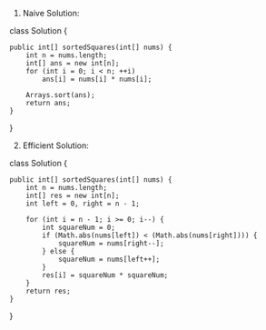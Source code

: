 1. Naive Solution:

class Solution {

    public int[] sortedSquares(int[] nums) {
        int n = nums.length;
        int[] ans = new int[n];
        for (int i = 0; i < n; ++i)
            ans[i] = nums[i] * nums[i];

        Arrays.sort(ans);
        return ans;
    }
}

2. Efficient Solution:

class Solution {

    public int[] sortedSquares(int[] nums) {
        int n = nums.length;
        int[] res = new int[n];
        int left = 0, right = n - 1;

        for (int i = n - 1; i >= 0; i--) {
            int squareNum = 0;
            if (Math.abs(nums[left]) < (Math.abs(nums[right]))) {
                squareNum = nums[right--];
            } else {
                squareNum = nums[left++];
            }
            res[i] = squareNum * squareNum;
        }
        return res;
    }
}


